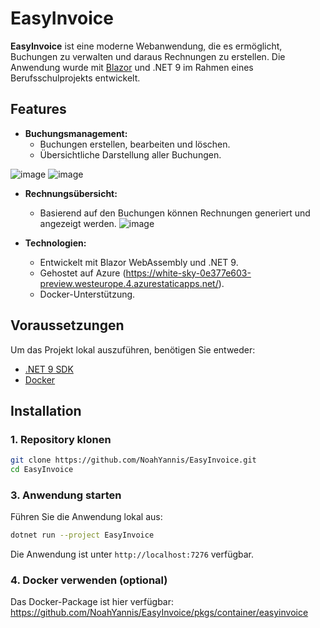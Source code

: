 # EasyInvoice

**EasyInvoice** ist eine moderne Webanwendung, die es ermöglicht, Buchungen zu verwalten und daraus Rechnungen zu erstellen. Die Anwendung wurde mit [Blazor](https://dotnet.microsoft.com/apps/aspnet/web-apps/blazor) und .NET 9 im Rahmen eines Berufsschulprojekts entwickelt.

## Features

- **Buchungsmanagement:**
  - Buchungen erstellen, bearbeiten und löschen.
  - Übersichtliche Darstellung aller Buchungen.
 
![image](https://github.com/user-attachments/assets/211037b8-f413-4562-bf03-eb6c684da4f7)
![image](https://github.com/user-attachments/assets/f48fa812-339e-47ea-b4d6-c93887f45ccf)



- **Rechnungsübersicht:**
  - Basierend auf den Buchungen können Rechnungen generiert und angezeigt werden.
![image](https://github.com/user-attachments/assets/e0ee4889-5910-4147-be2d-22298e8840d4)


- **Technologien:**
  - Entwickelt mit Blazor WebAssembly und .NET 9.
  - Gehostet auf Azure (https://white-sky-0e377e603-preview.westeurope.4.azurestaticapps.net/).
  - Docker-Unterstützung.

## Voraussetzungen

Um das Projekt lokal auszuführen, benötigen Sie entweder:

- [.NET 9 SDK](https://dotnet.microsoft.com/download)
- [Docker](https://www.docker.com/)

## Installation

### 1. Repository klonen
```bash
git clone https://github.com/NoahYannis/EasyInvoice.git
cd EasyInvoice
```


### 3. Anwendung starten

Führen Sie die Anwendung lokal aus:

```bash
dotnet run --project EasyInvoice
```

Die Anwendung ist unter `http://localhost:7276` verfügbar.

### 4. Docker verwenden (optional)

Das Docker-Package ist hier verfügbar: https://github.com/NoahYannis/EasyInvoice/pkgs/container/easyinvoice
